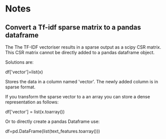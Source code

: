 # Notes


## Convert a Tf-idf sparse matrix to a pandas dataframe

The The TF-IDF vectoriser results in a sparse output as a scipy CSR matrix. This CSR matrix cannot be directly added to a pandas dataframe object. 

Solutions are:

df['vector']=list(x)

Stores the data in a column named 'vector'. The newly added column is in sparse format. 

If you transform the sparse vector to a an array you can store a dense representation as follows: 

df['vector'] = list(x.toarray())

Or to directly create a pandas Dataframe use:

df=pd.DataFrame(list(text_features.toarray()))


